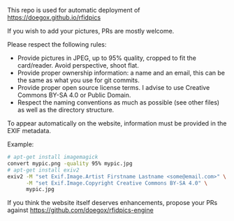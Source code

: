 This repo is used for automatic deployment of https://doegox.github.io/rfidpics

If you wish to add your pictures, PRs are mostly welcome.

Please respect the following rules:

* Provide pictures in JPEG, up to 95% quality, cropped to fit the card/reader. Avoid perspective, shoot flat.
* Provide proper ownership information: a name and an email, this can be the same as what you use for git commits.
* Provide proper open source license terms. I advise to use Creative Commons BY-SA 4.0 or Public Domain.
* Respect the naming conventions as much as possible (see other files) as well as the directory structure.

To appear automatically on the website, information must be provided in the EXIF metadata.

Example:

```sh
# apt-get install imagemagick
convert mypic.png -quality 95% mypic.jpg
# apt-get install exiv2
exiv2 -M "set Exif.Image.Artist Firstname Lastname <some@email.com>" \
      -M "set Exif.Image.Copyright Creative Commons BY-SA 4.0" \
      mypic.jpg
```

If you think the website itself deserves enhancements, propose your PRs against https://github.com/doegox/rfidpics-engine
